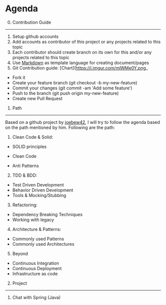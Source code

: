 Agenda
=====

0. Contribution Guide
--------------------
1. Setup github accounts
2. Add accounts as contributor of this project or any projects related to this topic
3. Each contributor should create branch on its own for this and/or any projects related to this topic
4. Use [Markdown](https://daringfireball.net/projects/markdown/basics) as template language for creating document/pages
5. Git Contribution guide: [Chart](https://i.imgur.com/mlWMe0Y.png_
  - Fork it
  - Create your feature branch (git checkout -b my-new-feature)
  - Commit your changes (git commit -am 'Add some feature')
  - Push to the branch (git push origin my-new-feature)
  - Create new Pull Request


1. Path
-------------
Based on a github project by [joebew42](https://github.com/joebew42/study-path), I will try to follow the agenda based on the path mentioned by him. Following are the path:

1. Clean Code & Solid:
  - SOLID principles
  * Clean Code
  - Anti Patterns

2. TDD & BDD:
  - Test Driven Development
  - Behavior Driven Development
  - Tools & Mocking/Stubbing

3. Refactoring:
  - Dependency Breaking Techniques
  - Working with legacy

4. Architecture & Patterns:
  - Commonly used Patterns
  - Commonly used Architectures

5. Beyond
  - Continuous Integration
  - Continuous Deployment
  - Infrastructure as code


2. Project
----------
  1. Chat with Spring (Java)
